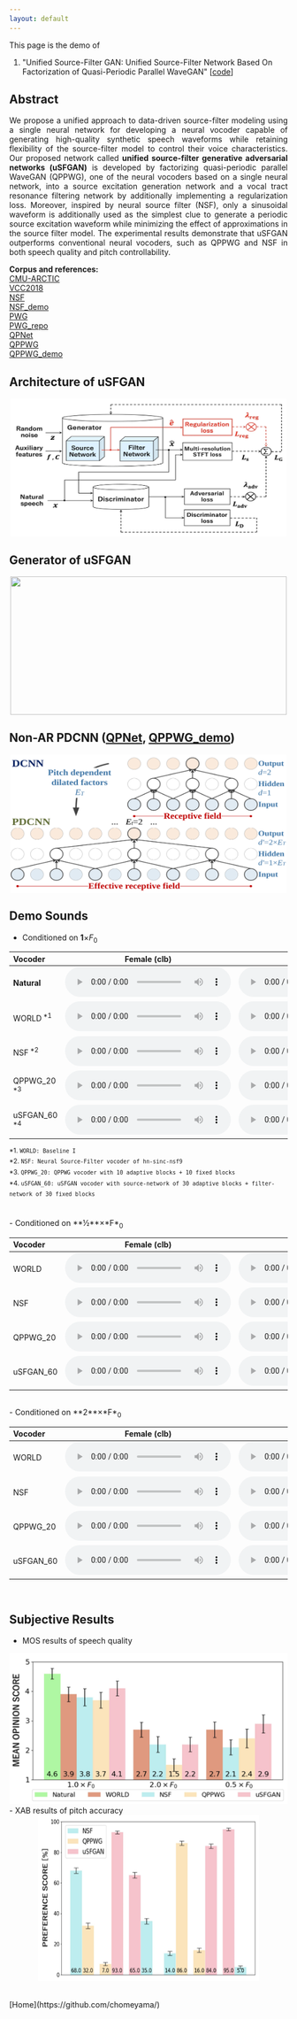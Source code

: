 ```yaml
---
layout: default
---
```

This page is the demo of 
1. "Unified Source-Filter GAN: Unified Source-Filter Network Based On Factorization of Quasi-Periodic Parallel WaveGAN"  [[code](https://github.com/chomeyama/UnifiedSourceFilterGAN)]

## **Abstract**  
<p align="justify"> We propose a unified approach to data-driven source-filter modeling using a single neural network for developing a neural vocoder capable of generating high-quality synthetic speech waveforms while retaining flexibility of the source-filter model to control their voice characteristics. Our proposed network called <b>unified source-filter generative adversarial networks (uSFGAN)</b> is developed by factorizing quasi-periodic parallel WaveGAN (QPPWG), one of the neural vocoders based on a single neural network, into a source excitation generation network and a vocal tract resonance filtering network by additionally implementing a regularization loss. Moreover, inspired by neural source filter (NSF), only a sinusoidal waveform is additionally used as the simplest clue to generate a periodic source excitation waveform while minimizing the effect of approximations in the source filter model. The experimental results demonstrate that uSFGAN outperforms conventional neural vocoders, such as QPPWG and NSF in both speech quality and pitch controllability. </p>

**Corpus and references:**  
[CMU-ARCTIC](http://www.festvox.org/cmu_arctic/)  
[VCC2018](http://www.vc-challenge.org/)  
[NSF](https://www.isca-speech.org/archive/SSW_2019/abstracts/SSW10_O_1-1.html)  
[NSF_demo](https://nii-yamagishilab.github.io/samples-nsf/nsf-v3.html)  
[PWG](https://ieeexplore.ieee.org/abstract/document/9053795)  
[PWG_repo](https://github.com/kan-bayashi/ParallelWaveGAN)  
[QPNet](https://bigpon.github.io/QuasiPeriodicWaveNet_demo/)      
[QPPWG](https://ieeexplore.ieee.org/document/93249760)  
[QPPWG_demo](https://bigpon.github.io/QuasiPeriodicParallelWaveGAN_demo/)  

## **Architecture of uSFGAN**
<center><img src="res/figure/uSFGAN.jpg" style="display:block;width:500px;height:250px"></center>  

## **Generator of uSFGAN**
<center><img src="res/figure/uSFGAN_Generator.jpg" style="display:block;width:500px;height:250px"></center>  
    
## **Non-AR PDCNN ([QPNet](https://bigpon.github.io/QuasiPeriodicWaveNet_demo/), [QPPWG_demo](https://bigpon.github.io/QuasiPeriodicParallelWaveGAN_demo/))**  
<center><img src="res/figure/PDCNN.svg" style="display:block;width:500px;height:250px"></center>  
  
## **Demo Sounds**
- Conditioned on **1**&times;*F*<sub>0</sub>

| Vocoder                | Female (clb)                                                                   | Male (bdl)                                                                     |
|:-----------------------|:------------------------------------------------------------------------------:|:------------------------------------------------------------------------------:|
| **Natural**            | <audio src="res/audio/natural/clb_arctic_b0474.wav" controls preload></audio>         | <audio src="res/audio/natural/bdl_arctic_b0474.wav" controls preload></audio>         |
| WORLD<sup> *1</sup>    | <audio src="res/audio/world/clb_arctic_b0474.wav" controls preload></audio>    | <audio src="res/audio/world/bdl_arctic_b0474.wav" controls preload></audio>    |
| NSF<sup> *2</sup>    | <audio src="res/audio/nsf/clb_arctic_b0474.wav" controls preload></audio>    | <audio src="res/audio/nsf/bdl_arctic_b0474.wav" controls preload></audio>    |
| QPPWG_20<sup> *3</sup>   | <audio src="res/audio/qppwg/clb_arctic_b0474.wav" controls preload></audio>   | <audio src="res/audio/qppwg/bdl_arctic_b0474.wav" controls preload></audio>   |
| uSFGAN_60<sup> *4</sup> | <audio src="res/audio/usfgan/clb_arctic_b0474.wav" controls preload></audio> | <audio src="res/audio/usfgan/bdl_arctic_b0474.wav" controls preload></audio> |

<sup>*1. `WORLD: Baseline I` </sup>  
<sup>*2. `NSF: Neural Source-Filter vocoder of hn-sinc-nsf9` </sup>  
<sup>*3. `QPPWG_20: QPPWG vocoder with 10 adaptive blocks + 10 fixed blocks` </sup>  
<sup>*4. `uSFGAN_60: uSFGAN vocoder with source-network of 30 adaptive blocks + filter-network of 30 fixed blocks` </sup>  

<br />  
- Conditioned on **&frac12;**&times;*F*<sub>0</sub>

| Vocoder   | Female (clb)                                                                   | Male (bdl)                                                                     |
|:----------|:------------------------------------------------------------------------------:|:-------------------------------------------------------------------------------:|
| WORLD     | <audio src="res/audio/world/clb_arctic_b0474_f0.50.wav" controls preload></audio>    | <audio src="res/audio/world/bdl_arctic_b0474_f0.50.wav" controls preload></audio>    |
| NSF       | <audio src="res/audio/nsf/clb_arctic_b0474_f0.50.wav" controls preload></audio>    | <audio src="res/audio/nsf/bdl_arctic_b0474_f0.50.wav" controls preload></audio>    |
| QPPWG_20  | <audio src="res/audio/qppwg/clb_arctic_b0474_f0.50.wav" controls preload></audio>   | <audio src="res/audio/qppwg/bdl_arctic_b0474_f0.50.wav" controls preload></audio>   |
| uSFGAN_60 | <audio src="res/audio/usfgan/clb_arctic_b0474_f0.50.wav" controls preload></audio> | <audio src="res/audio/usfgan/bdl_arctic_b0474_f0.50.wav" controls preload></audio> |
  
<br />  
- Conditioned on **2**&times;*F*<sub>0</sub>

| Vocoder   | Female (clb)                                                                   | Male (bdl)                                                                     |
|:----------|:------------------------------------------------------------------------------:|:-------------------------------------------------------------------------------:|
| WORLD     | <audio src="res/audio/world/clb_arctic_b0474_f2.00.wav" controls preload></audio>    | <audio src="res/audio/world/bdl_arctic_b0474_f2.00.wav" controls preload></audio>    |
| NSF       | <audio src="res/audio/nsf/clb_arctic_b0474_f2.00.wav" controls preload></audio>    | <audio src="res/audio/nsf/bdl_arctic_b0474_f2.00.wav" controls preload></audio>    |
| QPPWG_20  | <audio src="res/audio/qppwg/clb_arctic_b0474_f2.00.wav" controls preload></audio>   | <audio src="res/audio/qppwg/bdl_arctic_b0474_f2.00.wav" controls preload></audio>   |
| uSFGAN_60 | <audio src="res/audio/usfgan/clb_arctic_b0474_f2.00.wav" controls preload></audio> | <audio src="res/audio/usfgan/bdl_arctic_b0474_f2.00.wav" controls preload></audio> |
  
<br /> 

## **Subjective Results** 
- MOS results of speech quality  
<center><img src="res/figure/MOS.jpg" ></center>  
- XAB results of pitch accuracy  
<center><img src="res/figure/XAB.jpg" style="display:block;width:400px;height:300px"></center>
  
<br /> 

<br /> 
[Home](https://github.com/chomeyama/)

<br />  
<br />  
